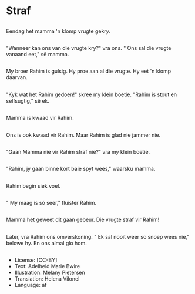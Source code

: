 # Straf

##
Eendag het mamma 'n klomp vrugte gekry.

##
"Wanneer kan ons van die vrugte kry?" vra ons. " Ons sal die vrugte vanaand eet," sê mamma.

##
My broer Rahim is gulsig. Hy proe aan al die vrugte. Hy eet 'n klomp daarvan.

##
"Kyk wat het Rahim gedoen!" skree my klein boetie. "Rahim is stout en selfsugtig," sê ek.

##
Mamma is kwaad vir Rahim.

##
Ons is ook kwaad vir Rahim. Maar Rahim is glad nie jammer nie.

##
"Gaan Mamma nie vir Rahim straf nie?" vra my klein boetie.

##
"Rahim, jy gaan binne kort baie spyt wees," waarsku mamma.

##
Rahim begin siek voel.

##
" My maag is só seer," fluister Rahim.

##
Mamma het geweet dit gaan gebeur. Die vrugte straf vir Rahim!

##
Later, vra Rahim ons omverskoning. " Ek sal nooit weer so snoep wees nie," belowe hy. En ons almal glo hom.

##
* License: [CC-BY]
* Text: Adelheid Marie Bwire
* Illustration: Melany Pietersen
* Translation: Helena Vilonel
* Language: af
